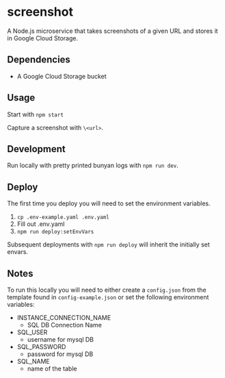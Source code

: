 # screenshot

A Node.js microservice that takes screenshots of a given URL and stores it in Google Cloud Storage.

## Dependencies

- A Google Cloud Storage bucket

## Usage

Start with `npm start`

Capture a screenshot with `\<url>`.

## Development

Run locally with pretty printed bunyan logs with `npm run dev`.

## Deploy

The first time you deploy you will need to set the environment variables.

1. `cp .env-example.yaml .env.yaml`
1. Fill out .env.yaml
1. `npm run deploy:setEnvVars`

Subsequent deployments with `npm run deploy` will inherit the initially set envars.

## Notes

To run this locally you will need to either create a `config.json` from the template
found in `config-example.json` or set the following environment variables:

* INSTANCE\_CONNECTION_NAME
  - SQL DB Connection Name
* SQL\_USER
  - username for mysql DB
* SQL\_PASSWORD
  - password for mysql DB
* SQL\_NAME
  - name of the table
